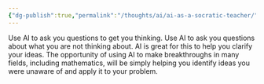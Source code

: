 ```yaml
---
{"dg-publish":true,"permalink":"/thoughts/ai/ai-as-a-socratic-teacher/","tags":["ai","refactored","blogged"],"created":"2025-08-30T08:36:15.506+01:00","updated":"2025-08-30T08:38:28.792+01:00"}
---
```


Use AI to ask you questions to get you thinking. Use AI to ask you questions about what you are not thinking about. AI is great for this to help you clarify your ideas. The opportunity of using AI to make breakthroughs in many fields, including mathematics, will be simply helping you identify ideas you were unaware of and apply it to your problem.